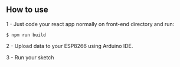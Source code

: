 
## How to use

1 - Just code your react app normally on front-end directory and run:
```shell
$ npm run build
```
2 - Upload data to your ESP8266 using Arduino IDE.

3 - Run your sketch
